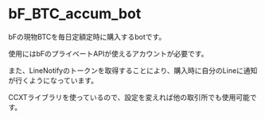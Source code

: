 # bF_BTC_accum_bot
bFの現物BTCを毎日定額定時に購入するbotです。

使用にはbFのプライベートAPIが使えるアカウントが必要です。

また、LineNotifyのトークンを取得することにより、購入時に自分のLineに通知が行くようになっています。

CCXTライブラリを使っているので、設定を変えれば他の取引所でも使用可能です。
